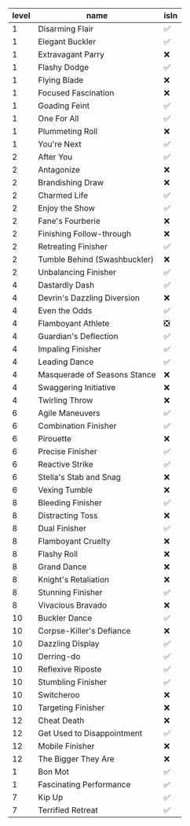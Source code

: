 |   level | name                         | isIn   |
|---------|------------------------------|--------|
|       1 | Disarming Flair              | ✅      |
|       1 | Elegant Buckler              | ✅      |
|       1 | Extravagant Parry            | ❌      |
|       1 | Flashy Dodge                 | ✅      |
|       1 | Flying Blade                 | ❌      |
|       1 | Focused Fascination          | ❌      |
|       1 | Goading Feint                | ✅      |
|       1 | One For All                  | ✅      |
|       1 | Plummeting Roll              | ❌      |
|       1 | You're Next                  | ✅      |
|       2 | After You                    | ✅      |
|       2 | Antagonize                   | ❌      |
|       2 | Brandishing Draw             | ❌      |
|       2 | Charmed Life                 | ✅      |
|       2 | Enjoy the Show               | ✅      |
|       2 | Fane's Fourberie             | ❌      |
|       2 | Finishing Follow-through     | ❌      |
|       2 | Retreating Finisher          | ✅      |
|       2 | Tumble Behind (Swashbuckler) | ❌      |
|       2 | Unbalancing Finisher         | ✅      |
|       4 | Dastardly Dash               | ✅      |
|       4 | Devrin's Dazzling Diversion  | ❌      |
|       4 | Even the Odds                | ✅      |
|       4 | Flamboyant Athlete           | ❎      |
|       4 | Guardian's Deflection        | ✅      |
|       4 | Impaling Finisher            | ✅      |
|       4 | Leading Dance                | ✅      |
|       4 | Masquerade of Seasons Stance | ❌      |
|       4 | Swaggering Initiative        | ❌      |
|       4 | Twirling Throw               | ❌      |
|       6 | Agile Maneuvers              | ✅      |
|       6 | Combination Finisher         | ✅      |
|       6 | Pirouette                    | ❌      |
|       6 | Precise Finisher             | ✅      |
|       6 | Reactive Strike              | ✅      |
|       6 | Stella's Stab and Snag       | ❌      |
|       6 | Vexing Tumble                | ❌      |
|       8 | Bleeding Finisher            | ✅      |
|       8 | Distracting Toss             | ❌      |
|       8 | Dual Finisher                | ✅      |
|       8 | Flamboyant Cruelty           | ❌      |
|       8 | Flashy Roll                  | ❌      |
|       8 | Grand Dance                  | ❌      |
|       8 | Knight's Retaliation         | ❌      |
|       8 | Stunning Finisher            | ✅      |
|       8 | Vivacious Bravado            | ❌      |
|      10 | Buckler Dance                | ✅      |
|      10 | Corpse-Killer's Defiance     | ❌      |
|      10 | Dazzling Display             | ✅      |
|      10 | Derring-do                   | ✅      |
|      10 | Reflexive Riposte            | ✅      |
|      10 | Stumbling Finisher           | ✅      |
|      10 | Switcheroo                   | ❌      |
|      10 | Targeting Finisher           | ❌      |
|      12 | Cheat Death                  | ❌      |
|      12 | Get Used to Disappointment   | ✅      |
|      12 | Mobile Finisher              | ❌      |
|      12 | The Bigger They Are          | ❌      |
|       1 | Bon Mot                      | ✅      |
|       1 | Fascinating Performance      | ✅      |
|       7 | Kip Up                       | ✅      |
|       7 | Terrified Retreat            | ✅      |